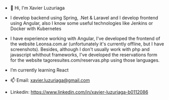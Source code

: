 - 👋 Hi, I'm Xavier Luzuriaga


- I develop backend using Spring, .Net & Laravel and I develop frontend using Angular, also I know some useful technologies like Jenkins or Docker with Kubernetes 
- I have experience working with Angular, I've developed the frontend of the website Leonsa.com.ar (unfortunately it's currently offline, but I have screenshots).
Besides, although I don't usually work with php and javascript whithout frameworks, I've developed the reservations form for the website tagoresuites.com/reservas.php
using those languages.
- I’m currently learning React
- 📫 Email: xavier.luzuriaga@gmail.com
- Linkedin: https://www.linkedin.com/in/xavier-luzuriaga-b0112086

<!---
Xavier356/Xavier356 is a ✨ special ✨ repository because its `README.md` (this file) appears on your GitHub profile.
You can click the Preview link to take a look at your changes.
--->
